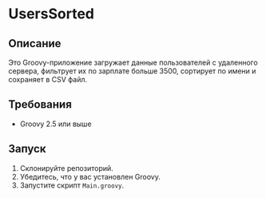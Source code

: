 # UsersSorted

## Описание

Это Groovy-приложение загружает данные пользователей с удаленного сервера, фильтрует их по зарплате больше 3500, сортирует по имени и сохраняет в CSV файл.

## Требования

- Groovy 2.5 или выше

## Запуск

1. Склонируйте репозиторий.
2. Убедитесь, что у вас установлен Groovy.
3. Запустите скрипт `Main.groovy`.
